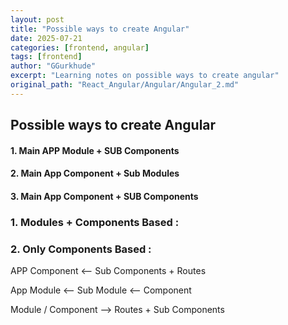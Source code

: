```yaml
---
layout: post
title: "Possible ways to create Angular"
date: 2025-07-21
categories: [frontend, angular]
tags: [frontend]
author: "GGurkhude"
excerpt: "Learning notes on possible ways to create angular"
original_path: "React_Angular/Angular/Angular_2.md"
---
```


## Possible ways to create Angular 

#### 1. Main APP Module + SUB Components 
#### 2. Main App Component + Sub Modules
#### 3. Main App Component + SUB Components 


### 1. Modules + Components Based : 


### 2. Only Components Based :
APP Component <-- Sub Components + Routes

App Module <-- Sub Module <-- Component

Module / Component --> Routes + Sub Components

